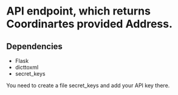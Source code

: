 # API endpoint, which returns Coordinartes provided Address.

## Dependencies
* Flask
* dicttoxml
* secret_keys

You need to create a file secret_keys and add your API key there.